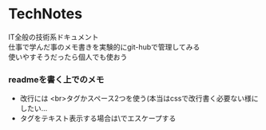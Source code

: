 # TechNotes
IT全般の技術系ドキュメント  
仕事で学んだ事のメモ書きを実験的にgit-hubで管理してみる  
使いやすそうだったら個人でも使おう  
  
### readmeを書く上でのメモ  
- 改行には \<br\>タグかスペース2つを使う(本当はcssで改行書く必要ない様にしたい…  
- タグをテキスト表示する場合は\\でエスケープする  
  
